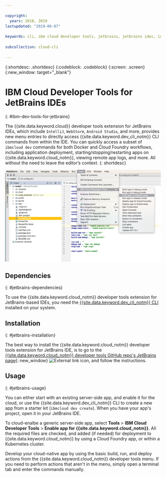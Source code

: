 ```yaml
---

copyright:
  years: 2018, 2019
lastupdated: "2019-06-07"

keywords: cli, ibm cloud developer tools, jetbrains, jetbrains ides, intellij, webstorm, android studio, ibmcloud dev, view remote logs, ibmcloud docker commands

subcollection: cloud-cli

---
```


{:shortdesc: .shortdesc}
{:codeblock: .codeblock}
{:screen: .screen}
{:new_window: target="_blank"}

# IBM Cloud Developer Tools for JetBrains IDEs
{: #ibm-dev-tools-for-jetbrains}

The {{site.data.keyword.cloud}} developer tools extension for JetBrains IDEs, which include `IntelliJ`, `WebStorm`, `Android Studio`, and more, provides new menu entries to directly access {{site.data.keyword.dev_cli_notm}} CLI commands from within the IDE. You can quickly access a subset of `ibmcloud dev` commands for both Docker and Cloud Foundry workflows, including application deployment, starting/stopping/restarting apps on {{site.data.keyword.cloud_notm}}, viewing remote app logs, and more. All without the need to leave the editor’s context.
{: shortdesc}

![Screen capture of the IBM Cloud Developer Tools running within WebStorm IDE.](jetbrains.png "{{site.data.keyword.cloud_notm}} developer tools menu example running within WebStorm IDE")


## Dependencies
{: #jetbrains-dependencies}

To use the {{site.data.keyword.cloud_notm}} developer tools extension for JetBrains-based IDEs, you need the [{{site.data.keyword.dev_cli_notm}} CLI](/docs/cli?topic=cloud-cli-getting-started) installed on your system.

## Installation
{: #jetbrains-installation}

The best way to install the {{site.data.keyword.cloud_notm}} developer tools extension for JetBrains IDE, is to go to the [{{site.data.keyword.cloud_notm}} developer tools GitHub repo's JetBrains page](https://github.com/IBM-Cloud/ibm-cloud-developer-tools/tree/master/jetbrains){: new_window} ![External link icon](../../icons/launch-glyph.svg "External link icon"), and follow the instructions.

## Usage
{: #jetbrains-usage}

You can either start with an existing server-side app, and enable it for the cloud, or use the {{site.data.keyword.dev_cli_notm}} CLI to create a new app from a starter kit (`ibmcloud dev create`). When you have your app's project, open it in your JetBrains IDE.

To cloud-enalbe a generic server-side app, select **Tools** > **IBM Cloud Developer Tools** > **Enable app for {{site.data.keyword.cloud_notm}}**. All the required files are checked, and added (if needed) for deployment to {{site.data.keyword.cloud_notm}} by using a Cloud Foundry app, or within a Kubernetes cluster.

Develop your cloud-native app by using the basic build, run, and deploy actions from the {{site.data.keyword.cloud_notm}} developer tools menu. If you need to perform actions that aren't in the menu, simply open a terminal tab and enter the commands manually.
